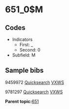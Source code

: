 # 651\_0$M

## Codes

-   Indicators
    -   First: \_
    -   Second: 0
-   Subfield: M

## Sample bibs

9459972 [Quicksearch](https://search.library.yale.edu/catalog/9459972) [VXWS](http://prodorbis.library.yale.edu:7014/vxws/GetHoldingsService?bibId=9459972)

9781297 [Quicksearch](https://search.library.yale.edu/catalog/9781297) [VXWS](http://prodorbis.library.yale.edu:7014/vxws/GetHoldingsService?bibId=9781297)

**Parent topic:**[651](../../tags/651/651.md)

